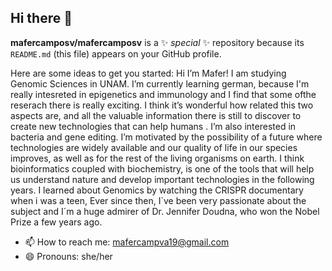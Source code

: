 ## Hi there 👋

**mafercamposv/mafercamposv** is a ✨ _special_ ✨ repository because its `README.md` (this file) appears on your GitHub profile.

Here are some ideas to get you started:
Hi I’m Mafer!
I am studying Genomic Sciences in UNAM. I’m currently learning german, because I'm really intesreted in epigenetics and immunology and I find that some ofthe reserach there is really exciting. I think it’s wonderful how related this two aspects are, and all the valuable information there is still to discover to create new technologies that can help humans . I’m also interested in bacteria and gene editing. I’m motivated by the possibility of a future  where technologies are widely available and our quality of life in our species improves, as well as for the rest of the living organisms on earth. I think bioinformatics coupled with biochemistry, is one of the tools that will help us understand nature and develop important technologies in the following years.
I learned about Genomics by watching the CRISPR documentary when i was a teen, Ever since then, I`ve been very passionate about the subject and I´m a huge admirer of Dr. Jennifer Doudna, who won the Nobel Prize a few years ago. 
- 📫 How to reach me: mafercampva19@gmail.com
- 😄 Pronouns: she/her


